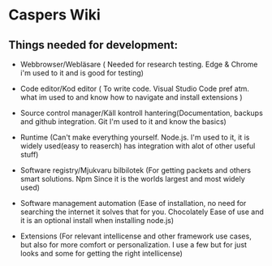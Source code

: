 # Caspers Wiki

## Things needed for development:
* Webbrowser/Webläsare ( Needed for research testing. Edge & Chrome i'm used to it and is good for testing)

* Code editor/Kod editor ( To write code. Visual Studio Code pref atm. what im used to and know how to navigate and install extensions )

* Source control manager/Käll kontroll hantering(Documentation, backups and github integration. Git I'm used to it and know the basics)

* Runtime (Can't make everything yourself. Node.js. I'm used to it, it is widely used(easy to reaserch) has integration with alot of other useful stuff)

* Software registry/Mjukvaru bilbilotek (For getting packets and others smart solutions. Npm Since it is the worlds largest and most widely used)

* Software management automation (Ease of installation, no need for searching the internet it solves that for you. Chocolately Ease of use and it is an optional install when installing node.js)

* Extensions (For relevant intellicense and other framework use cases, but also for more comfort or personalization. I use a few but for just looks and some for getting the right intellicense)